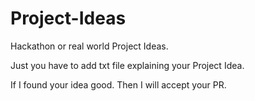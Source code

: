 # Project-Ideas
Hackathon or real world Project Ideas.

Just you have to add txt file explaining your Project Idea.

If I found your idea good. Then I will accept your PR.
